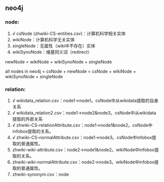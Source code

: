 ## neo4j

### node:

1. √ csNode (zhwiki-CS-entities.csv)：计算机科学相关实体
2. wikiNode：计算机科学无关实体
3. singleNode：无属性（wiki中不存在）实体
4. wikiSynoNode：维基同义词（redirect）

newNode = wikiNode + wikiSynoNode + singleNode

all nodes in neo4j = csNode + newNode = csNode + wikiNode + wikiSynoNode + singleNode

### relation:

1. √ wikidata_relation.csv：node1->node1。csNode中从wikidata提取的自身关系
2. √ wikidata_relation2.csv：node1->node2&node3。csNode中从wikidata提取的外部关系
3. √ zhwiki-CS-relationAttribute.csv：node1->node1&node2。csNode中infobox提取的关系。
4. √ zhwiki-CS-normalAttribute.csv：node1->node3。csNode中infobox提取的普通属性。
5. zhwiki-wiki-attribute.csv：node2->node1&node2。wikiNode中infobox提取的关系。
6. zhwiki-wiki-normalAttribute.csv：node2->node3。wikiNode中infobox提取的普通属性。
7. zhwiki-synonym.csv：node